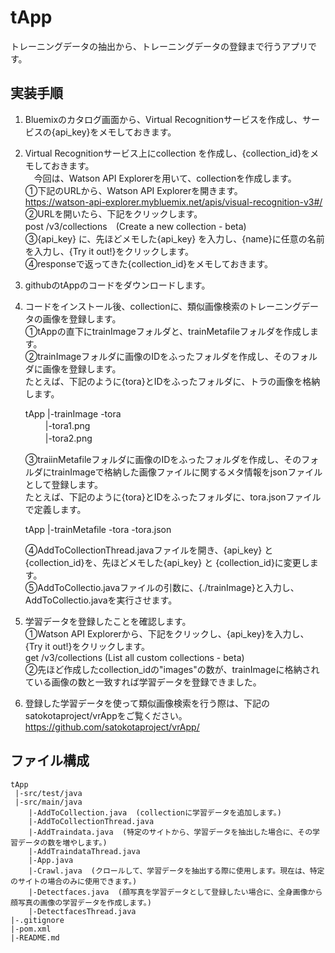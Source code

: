 # tApp
トレーニングデータの抽出から、トレーニングデータの登録まで行うアプリです。

## 実装手順
1. Bluemixのカタログ画面から、Virtual Recognitionサービスを作成し、サービスの{api_key}をメモしておきます。  
2. Virtual Recognitionサービス上にcollection を作成し、{collection_id}をメモしておきます。  
　今回は、Watson API Explorerを用いて、collectionを作成します。  
  ①下記のURLから、Watson API Explorerを開きます。  
    https://watson-api-explorer.mybluemix.net/apis/visual-recognition-v3#/  
  ②URLを開いたら、下記をクリックします。  
    post /v3/collections　(Create a new collection - beta)  
  ③{api_key} に、先ほどメモした{api_key} を入力し、{name}に任意の名前を入力し、{Try it out!}をクリックします。  
  ④responseで返ってきた{collection_id}をメモしておきます。  
3. githubのtAppのコードをダウンロードします。  
4. コードをインストール後、collectionに、類似画像検索のトレーニングデータの画像を登録します。    
  	①tAppの直下にtrainImageフォルダと、trainMetafileフォルダを作成します。  
  	②trainImageフォルダに画像のIDをふったフォルダを作成し、そのフォルダに画像を登録します。  
   	たとえば、下記のように{tora}とIDをふったフォルダに、トラの画像を格納します。


 	 tApp
	   |-trainImage
	 	-tora  
		　　 |-tora1.png  
		　　 |-tora2.png  

	③traiinMetafileフォルダに画像のIDをふったフォルダを作成し、そのフォルダにtrainImageで格納した画像ファイルに関するメタ情報をjsonファイルとして登録します。  
   	たとえば、下記のように{tora}とIDをふったフォルダに、tora.jsonファイルで定義します。 
 
 	 tApp
	  |-trainMetafile
	 	-tora
		  -tora.json
  
  	④AddToCollectionThread.javaファイルを開き、{api_key} と {collection_id}を、先ほどメモした{api_key} と {collection_id}に変更します。   
  	⑤AddToCollectio.javaファイルの引数に、{./trainImage}と入力し、AddToCollectio.javaを実行させます。  
5. 学習データを登録したことを確認します。  
	①Watson API Explorerから、下記をクリックし、{api_key}を入力し、{Try it out!}をクリックします。  
   		get /v3/collections	(List all custom collections - beta)  
  	②先ほど作成したcollection_idの"images"の数が、trainImageに格納されている画像の数と一致すれば学習データを登録できました。  
6. 登録した学習データを使って類似画像検索を行う際は、下記のsatokotaproject/vrAppをご覧ください。  
	https://github.com/satokotaproject/vrApp/


## ファイル構成
	tApp
	 |-src/test/java
	 |-src/main/java
		|-AddToCollection.java  (collectionに学習データを追加します。)
		|-AddToCollectionThread.java	
		|-AddTraindata.java  (特定のサイトから、学習データを抽出した場合に、その学習データの数を増やします。)
		|-AddTraindataThread.java		
		|-App.java			
		|-Crawl.java  (クロールして、学習データを抽出する際に使用します。現在は、特定のサイトの場合のみに使用できます。)
		|-Detectfaces.java  (顔写真を学習データとして登録したい場合に、全身画像から顔写真の画像の学習データを作成します。)
		|-DetectfacesThread.java
	|-.gitignore
	|-pom.xml
	|-README.md


